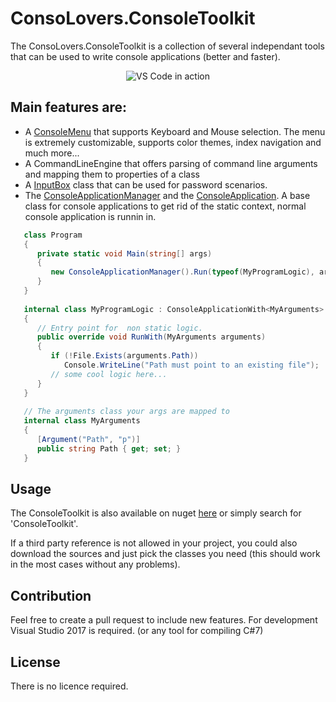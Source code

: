 # ConsoLovers.ConsoleToolkit
The ConsoLovers.ConsoleToolkit is a collection of several independant tools that can be used to write console applications (better and faster).
<p align="center">
  <img alt="VS Code in action" src="https://github.com/bramerdaniel/ConsoLovers/blob/master/src/Documentation/ConsoleMenuExplorer.png">
</p>

## Main features are:
* A [ConsoleMenu](https://github.com/bramerdaniel/ConsoLovers/blob/master/ConsoLovers.ConsoleToolkit/Menu/ConsoleMenu.cs) that supports Keyboard and Mouse selection.
  The menu is extremely customizable, supports color themes, index navigation and much more...
* A CommandLineEngine that offers parsing of command line arguments and mapping them to properties of a class 
* A [InputBox](https://github.com/bramerdaniel/ConsoLovers/tree/documentation/Documentation/InputBox) class that can be used for password scenarios.
* The [ConsoleApplicationManager](https://github.com/bramerdaniel/ConsoLovers/blob/master/ConsoLovers.ConsoleToolkit/ConsoleApplicationManager.cs) and the [ConsoleApplication](https://github.com/bramerdaniel/ConsoLovers/blob/master/ConsoLovers.ConsoleToolkit/ConsoleApplication.cs). A base class for console applications to get rid of the static context, normal console application is runnin in.

```csharp
   class Program
   {
      private static void Main(string[] args)
      {
         new ConsoleApplicationManager().Run(typeof(MyProgramLogic), args);
      }
   }
   
   internal class MyProgramLogic : ConsoleApplicationWith<MyArguments>
   {
      // Entry point for  non static logic.
      public override void RunWith(MyArguments arguments)
      {
         if (!File.Exists(arguments.Path))
            Console.WriteLine("Path must point to an existing file");
         // some cool logic here...
      }
   }
   
   // The arguments class your args are mapped to
   internal class MyArguments
   {
      [Argument("Path", "p")]
      public string Path { get; set; }
   }
```

## Usage
The ConsoleToolkit is also available on nuget [here](https://www.nuget.org/packages/ConsoLovers.ConsoleToolkit)
or simply search for 'ConsoleToolkit'.

If a third party reference is not allowed in your project, you could also download the sources 
and just pick the classes you need (this should work in the most cases without any problems). 

## Contribution
Feel free to create a pull request to include new features. 
For development Visual Studio 2017 is required. (or any tool for compiling C#7)

## License
There is no licence required.
